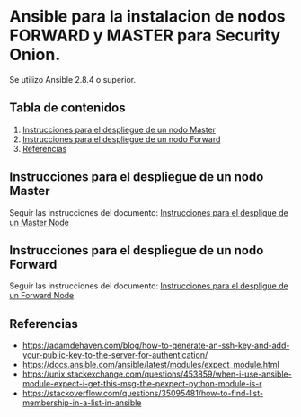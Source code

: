 # Ansible para la instalacion de nodos FORWARD y MASTER para Security Onion.

Se utilizo Ansible 2.8.4 o superior.

## Tabla de contenidos

1. [Instrucciones para el despliegue de un nodo Master](#instrucciones-para-el-despliegue-de-un-nodo-master)
2. [Instrucciones para el despliegue de un nodo Forward](#instrucciones-para-el-despliegue-de-un-nodo-forward)
3. [Referencias](#referencias)


## Instrucciones para el despliegue de un nodo Master

 Seguir las instrucciones del documento: [Instrucciones para el despligue de un Master Node](documentacion/instructions-master-node.md)

## Instrucciones para el despliegue de un nodo Forward

 Seguir las instrucciones del documento: [Instrucciones para el despligue de un Forward Node](documentacion/instructions-forward-node.md)

## Referencias

* https://adamdehaven.com/blog/how-to-generate-an-ssh-key-and-add-your-public-key-to-the-server-for-authentication/
* https://docs.ansible.com/ansible/latest/modules/expect_module.html
* https://unix.stackexchange.com/questions/453859/when-i-use-ansible-module-expect-i-get-this-msg-the-pexpect-python-module-is-r
* https://stackoverflow.com/questions/35095481/how-to-find-list-membership-in-a-list-in-ansible

















